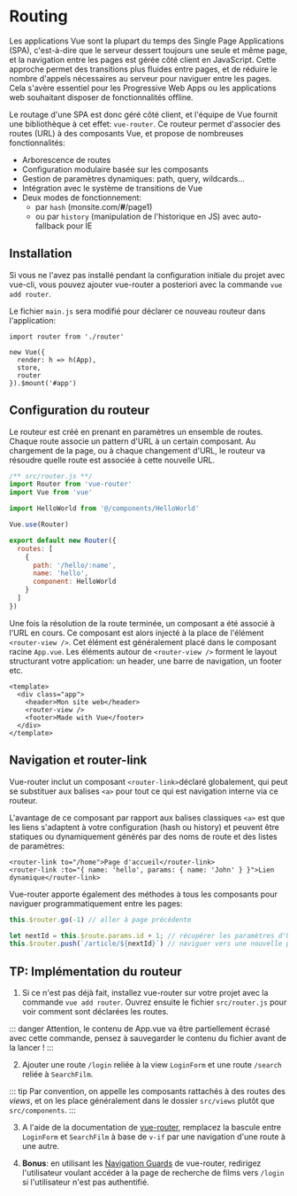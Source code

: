 # Routing

Les applications Vue sont la plupart du temps des Single Page Applications (SPA), c'est-à-dire que le serveur dessert toujours une seule et même page, et la navigation entre les pages est gérée côté client en JavaScript. Cette approche permet des transitions plus fluides entre pages, et de réduire le nombre d'appels nécessaires au serveur pour naviguer entre les pages. Cela s'avère essentiel pour les Progressive Web Apps ou les applications web souhaitant disposer de fonctionnalités offline.

Le routage d'une SPA est donc géré côté client, et l'équipe de Vue fournit une bibliothèque à cet effet: `vue-router`. Ce routeur permet d'associer des routes (URL) à des composants Vue, et propose de nombreuses fonctionnalités:

- Arborescence de routes
- Configuration modulaire basée sur les composants
- Gestion de paramètres dynamiques: path, query, wildcards...
- Intégration avec le système de transitions de Vue
- Deux modes de fonctionnement:
    - par `hash` (monsite.com/**#**/page1)
    - ou par `history` (manipulation de l'historique en JS) avec auto-fallback pour IE

## Installation

Si vous ne l'avez pas installé pendant la configuration initiale du projet avec vue-cli, vous pouvez ajouter vue-router a posteriori avec la commande `vue add router`. 

Le fichier `main.js` sera modifié pour déclarer ce nouveau routeur dans l'application:

```js{6}
import router from './router'

new Vue({
  render: h => h(App),
  store,
  router
}).$mount('#app')
```

## Configuration du routeur

Le routeur est créé en prenant en paramètres un ensemble de routes. Chaque route associe un pattern d'URL à un certain composant. Au chargement de la page, ou à chaque changement d'URL, le routeur va résoudre quelle route est associée à cette nouvelle URL.

```js
/** src/router.js **/
import Router from 'vue-router'
import Vue from 'vue'

import HelloWorld from '@/components/HelloWorld'

Vue.use(Router)

export default new Router({
  routes: [
    {
      path: '/hello/:name',
      name: 'hello',
      component: HelloWorld
    }
  ]
})
```

Une fois la résolution de la route terminée, un composant a été associé à l'URL en cours. Ce composant est alors injecté à la place de l'élément `<router-view />`. Cet élément est généralement placé dans le composant racine `App.vue`. Les éléments autour de `<router-view />` forment le layout structurant votre application: un header, une barre de navigation, un footer etc.

```vue
<template>
  <div class="app">
    <header>Mon site web</header>
    <router-view />
    <footer>Made with Vue</footer>
  </div>
</template>
```

## Navigation et router-link

Vue-router inclut un composant `<router-link>`déclaré globalement, qui peut se substituer aux balises `<a>` pour tout ce qui est navigation interne via ce routeur.

L'avantage de ce composant par rapport aux balises classiques `<a>` est que les liens s'adaptent à votre configuration (hash ou history) et peuvent être statiques ou dynamiquement générés par des noms de route et des listes de paramètres:

```vue
<router-link to="/home">Page d'accueil</router-link>
<router-link :to="{ name: 'hello', params: { name: 'John' } }">Lien dynamique</router-link>
```

Vue-router apporte également des méthodes à tous les composants pour naviguer programmatiquement entre les pages:

```js
this.$router.go(-1) // aller à page précédente

let nextId = this.$route.params.id + 1; // récupérer les paramètres d'URL
this.$router.push(`/article/${nextId}`) // naviguer vers une nouvelle page par URL
```

## TP: Implémentation du routeur

1. Si ce n'est pas déjà fait, installez vue-router sur votre projet avec la commande `vue add router`. Ouvrez ensuite le fichier `src/router.js` pour voir comment sont déclarées les routes.

::: danger
Attention, le contenu de App.vue va être partiellement écrasé avec cette commande, pensez à sauvegarder le contenu du fichier avant de la lancer !
:::

2. Ajouter une route `/login` reliée à la view `LoginForm` et une route `/search` reliée à `SearchFilm`.

::: tip
Par convention, on appelle les composants rattachés à des routes des *views*, et on les place généralement dans le dossier `src/views` plutôt que `src/components`.
:::

3. A l'aide de la documentation de [vue-router](https://router.vuejs.org/api/), remplacez la bascule entre `LoginForm` et `SearchFilm` à base de `v-if` par une navigation d'une route à une autre.

4. **Bonus**: en utilisant les [Navigation Guards](https://router.vuejs.org/guide/advanced/navigation-guards.html) de vue-router, redirigez l'utilisateur voulant accéder à la page de recherche de films vers `/login` si l'utilisateur n'est pas authentifié.